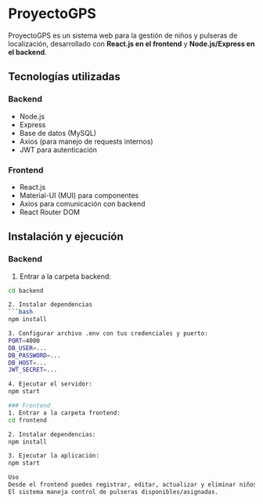 # ProyectoGPS

ProyectoGPS es un sistema web para la gestión de niños y pulseras de localización, desarrollado con **React.js en el frontend** y **Node.js/Express en el backend**.

## Tecnologías utilizadas

### Backend
- Node.js
- Express
- Base de datos (MySQL)
- Axios (para manejo de requests internos)
- JWT para autenticación

### Frontend
- React.js
- Material-UI (MUI) para componentes
- Axios para comunicación con backend
- React Router DOM

## Instalación y ejecución

### Backend

1. Entrar a la carpeta backend:
```bash
cd backend

2. Instalar dependencias
```bash
npm install

3. Configurar archivo .env con tus credenciales y puerto:
PORT=4000
DB_USER=...
DB_PASSWORD=...
DB_HOST=...
JWT_SECRET=...

4. Ejecutar el servidor:
npm start

### Frontend
1. Entrar a la carpeta frontend:
cd frontend

2. Instalar dependencias:
npm install

3. Ejecutar la aplicación:
npm start

Uso
Desde el frontend puedes registrar, editar, actualizar y eliminar niños, y asignarles pulseras.
El sistema maneja control de pulseras disponibles/asignadas.
